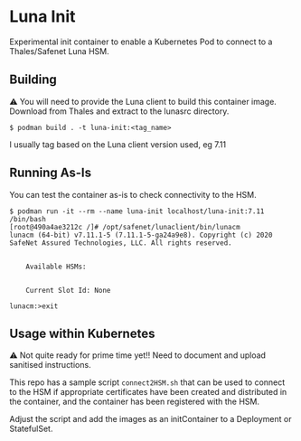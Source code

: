 # Luna Init

Experimental init container to enable a Kubernetes Pod to connect to a Thales/Safenet Luna HSM.

## Building

:warning: You will need to provide the Luna client to build this container image. Download from Thales and extract to the lunasrc directory.

```
$ podman build . -t luna-init:<tag_name>
```

I usually tag based on the Luna client version used, eg 7.11

## Running As-Is

You can test the container as-is to check connectivity to the HSM. 

```
$ podman run -it --rm --name luna-init localhost/luna-init:7.11 /bin/bash
[root@490a4ae3212c /]# /opt/safenet/lunaclient/bin/lunacm
lunacm (64-bit) v7.11.1-5 (7.11.1-5-ga24a9e8). Copyright (c) 2020 SafeNet Assured Technologies, LLC. All rights reserved.


	Available HSMs:


	Current Slot Id: None

lunacm:>exit

```

## Usage within Kubernetes

:warning: Not quite ready for prime time yet!! Need to document and upload sanitised instructions.

This repo has a sample script `connect2HSM.sh` that can be used to connect to the HSM if appropriate certificates have been created and distributed in the container, and the container has been registered with the HSM.

Adjust the script and add the images as an initContainer to a Deployment or StatefulSet.


